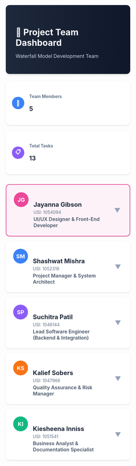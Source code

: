 <!DOCTYPE html>
<html lang="en">
<head>
  <meta charset="UTF-8">
  <meta name="viewport" content="width=device-width, initial-scale=1.0">
  <title>Project Team Dashboard</title>
  <style>
    * {
      margin: 0;
      padding: 0;
      box-sizing: border-box;
      font-family: -apple-system, BlinkMacSystemFont, 'Segoe UI', Roboto, sans-serif;
    }
    
    body {
      background: linear-gradient(135deg, #f8fafc 0%, #e2e8f0 100%);
      min-height: 100vh;
      padding: 20px;
    }
    
    .header {
      background: linear-gradient(90deg, #1e293b 0%, #0f172a 100%);
      color: white;
      padding: 32px;
      border-radius: 12px;
      margin-bottom: 24px;
      box-shadow: 0 4px 6px rgba(0,0,0,0.1);
    }
    
    .header h1 {
      font-size: 28px;
      font-weight: 700;
      margin-bottom: 8px;
      display: flex;
      align-items: center;
      gap: 12px;
    }
    
    .header p {
      color: #cbd5e1;
      font-size: 16px;
    }
    
    .stats-grid {
      display: grid;
      grid-template-columns: repeat(auto-fit, minmax(200px, 1fr));
      gap: 20px;
      margin-bottom: 32px;
    }
    
    .stat-card {
      background: white;
      padding: 20px;
      border-radius: 12px;
      box-shadow: 0 2px 4px rgba(0,0,0,0.1);
      display: flex;
      align-items: center;
      gap: 16px;
    }
    
    .stat-icon {
      width: 40px;
      height: 40px;
      border-radius: 50%;
      display: flex;
      align-items: center;
      justify-content: center;
      font-weight: bold;
      color: white;
      font-size: 18px;
    }
    
    .blue { background: #3b82f6; }
    .green { background: #10b981; }
    .orange { background: #f97316; }
    .purple { background: #8b5cf6; }
    
    .stat-info h3 {
      font-size: 14px;
      color: #64748b;
      margin-bottom: 4px;
    }
    
    .stat-info p {
      font-size: 20px;
      font-weight: 700;
      color: #1e293b;
    }
    
    .team-member {
      background: white;
      border-radius: 12px;
      overflow: hidden;
      margin-bottom: 16px;
      box-shadow: 0 2px 4px rgba(0,0,0,0.1);
      transition: all 0.2s ease;
    }
    
    .team-member:hover {
      box-shadow: 0 4px 8px rgba(0,0,0,0.15);
    }
    
    .team-member.jayanna {
      border: 2px solid #ec4899;
      background: #fdf2f8;
    }
    
    .member-header {
      padding: 24px;
      cursor: pointer;
      display: flex;
      justify-content: space-between;
      align-items: center;
    }
    
    .member-info {
      display: flex;
      gap: 16px;
      flex: 1;
    }
    
    .avatar {
      width: 48px;
      height: 48px;
      border-radius: 50%;
      display: flex;
      align-items: center;
      justify-content: center;
      font-weight: bold;
      color: white;
      font-size: 18px;
    }
    
    .member-details {
      flex: 1;
      min-width: 0;
    }
    
    .member-details h2 {
      font-size: 20px;
      font-weight: 700;
      color: #1e293b;
      margin-bottom: 4px;
      overflow: hidden;
      text-overflow: ellipsis;
    }
    
    .member-details .usi {
      font-size: 14px;
      color: #64748b;
      margin-bottom: 4px;
    }
    
    .member-details .role {
      font-size: 16px;
      color: #475569;
      font-weight: 600;
    }
    
    .expand-btn {
      background: none;
      border: none;
      font-size: 20px;
      color: #94a3b8;
      cursor: pointer;
      width: 32px;
      height: 32px;
      display: flex;
      align-items: center;
      justify-content: center;
    }
    
    .tasks-section {
      padding: 0 24px 24px 24px;
      border-top: 1px solid #e2e8f0;
    }
    
    .tasks-section h3 {
      font-size: 16px;
      font-weight: 600;
      color: #475569;
      margin: 16px 0 12px 0;
      display: flex;
      align-items: center;
      gap: 8px;
    }
    
    .task-item {
      display: flex;
      gap: 12px;
      padding: 12px;
      background: #f8fafc;
      border-radius: 8px;
      margin-bottom: 8px;
    }
    
    .task-number {
      width: 24px;
      height: 24px;
      border-radius: 50%;
      display: flex;
      align-items: center;
      justify-content: center;
      font-size: 12px;
      font-weight: bold;
      color: white;
      flex-shrink: 0;
    }
    
    .task-text {
      flex: 1;
      font-size: 14px;
      color: #475569;
      line-height: 1.5;
    }
    
    @media (max-width: 768px) {
      .header {
        padding: 24px;
      }
      
      .header h1 {
        font-size: 24px;
      }
      
      .stats-grid {
        grid-template-columns: 1fr;
      }
      
      .member-header {
        flex-direction: column;
        gap: 16px;
        text-align: center;
      }
    }
  </style>
</head>
<body>
  <div class="header">
    <h1>👥 Project Team Dashboard</h1>
    <p>Waterfall Model Development Team</p>
  </div>

  <div class="stats-grid">
    <div class="stat-card">
      <div class="stat-icon blue">👥</div>
      <div class="stat-info">
        <h3>Team Members</h3>
        <p>5</p>
      </div>
    </div>
    <div class="stat-card">
      <div class="stat-icon purple">📋</div>
      <div class="stat-info">
        <h3>Total Tasks</h3>
        <p>13</p>
      </div>
    </div>
  </div>

  <div class="team-member jayanna">
    <div class="member-header">
      <div class="member-info">
        <div class="avatar" style="background: #ec4899;">JG</div>
        <div class="member-details">
          <h2>Jayanna Gibson</h2>
          <div class="usi">USI: 1054094</div>
          <div class="role">UI/UX Designer & Front-End Developer</div>
        </div>
      </div>
      <button class="expand-btn">▼</button>
    </div>
    <div class="tasks-section" style="display: none;">
      <h3>📋 Assigned Tasks</h3>
      <div class="task-item">
        <div class="task-number" style="background: #ec4899;">1</div>
        <div class="task-text">Contribute to Work Breakdown and Timeline: outline user-interface design phase, front-end milestones.</div>
      </div>
      <div class="task-item">
        <div class="task-number" style="background: #ec4899;">2</div>
        <div class="task-text">Assist Project Manager in creating Gantt Chart (showing design → development → testing).</div>
      </div>
    </div>
  </div>

  <div class="team-member">
    <div class="member-header">
      <div class="member-info">
        <div class="avatar" style="background: #3b82f6;">SM</div>
        <div class="member-details">
          <h2>Shashwat Mishra</h2>
          <div class="usi">USI: 1052319</div>
          <div class="role">Project Manager & System Architect</div>
        </div>
      </div>
      <button class="expand-btn">▼</button>
    </div>
    <div class="tasks-section" style="display: none;">
      <h3>📋 Assigned Tasks</h3>
      <div class="task-item">
        <div class="task-number" style="background: #3b82f6;">1</div>
        <div class="task-text">Write the Introduction section (define the project problem, goals, scope, constraints).</div>
      </div>
      <div class="task-item">
        <div class="task-number" style="background: #3b82f6;">2</div>
        <div class="task-text">Approve all other sections and compile final PDF.</div>
      </div>
      <div class="task-item">
        <div class="task-number" style="background: #3b82f6;">3</div>
        <div class="task-text">Ensure timeline and deliverables align with the Waterfall model stages.</div>
      </div>
      <div class="task-item">
        <div class="task-number" style="background: #3b82f6;">4</div>
        <div class="task-text">Draft Hardware and Software Requirements section.</div>
      </div>
    </div>
  </div>

  <div class="team-member">
    <div class="member-header">
      <div class="member-info">
        <div class="avatar" style="background: #8b5cf6;">SP</div>
        <div class="member-details">
          <h2>Suchitra Patil</h2>
          <div class="usi">USI: 1046144</div>
          <div class="role">Lead Software Engineer (Backend & Integration)</div>
        </div>
      </div>
      <button class="expand-btn">▼</button>
    </div>
    <div class="tasks-section" style="display: none;">
      <h3>📋 Assigned Tasks</h3>
      <div class="task-item">
        <div class="task-number" style="background: #8b5cf6;">1</div>
        <div class="task-text">Specify backend stack (server, DBMS, frameworks) and integration needs.</div>
      </div>
      <div class="task-item">
        <div class="task-number" style="background: #8b5cf6;">2</div>
        <div class="task-text">Provide technical input for Work Breakdown Structure (WBS).</div>
      </div>
    </div>
  </div>

  <div class="team-member">
    <div class="member-header">
      <div class="member-info">
        <div class="avatar" style="background: #f97316;">KS</div>
        <div class="member-details">
          <h2>Kalief Sobers</h2>
          <div class="usi">USI: 1047966</div>
          <div class="role">Quality Assurance & Risk Manager</div>
        </div>
      </div>
      <button class="expand-btn">▼</button>
    </div>
    <div class="tasks-section" style="display: none;">
      <h3>📋 Assigned Tasks</h3>
      <div class="task-item">
        <div class="task-number" style="background: #f97316;">1</div>
        <div class="task-text">Write the Risk Analysis section (identify ≥ 5 specific risks such as data-loss, offline-sync failure, resource shortage, etc.).</div>
      </div>
      <div class="task-item">
        <div class="task-number" style="background: #f97316;">2</div>
        <div class="task-text">Define mitigation and monitoring strategies.</div>
      </div>
      <div class="task-item">
        <div class="task-number" style="background: #f97316;">3</div>
        <div class="task-text">Support test-phase planning in the schedule.</div>
      </div>
    </div>
  </div>

  <div class="team-member">
    <div class="member-header">
      <div class="member-info">
        <div class="avatar" style="background: #10b981;">KI</div>
        <div class="member-details">
          <h2>Kiesheena Inniss</h2>
          <div class="usi">USI: 1051541</div>
          <div class="role">Business Analyst & Documentation Specialist</div>
        </div>
      </div>
      <button class="expand-btn">▼</button>
    </div>
    <div class="tasks-section" style="display: none;">
      <h3>📋 Assigned Tasks</h3>
      <div class="task-item">
        <div class="task-number" style="background: #10b981;">1</div>
        <div class="task-text">Write the Project Organisation section (describe team hierarchy, communication, responsibilities).</div>
      </div>
      <div class="task-item">
        <div class="task-number" style="background: #10b981;">2</div>
        <div class="task-text">Prepare the Group Summary Page (division of labour, collaboration methods, challenges).</div>
      </div>
    </div>
  </div>

  <script>
    // Simple expand/collapse functionality
    document.querySelectorAll('.expand-btn').forEach((button, index) => {
      button.addEventListener('click', () => {
        const tasksSection = button.closest('.team-member').querySelector('.tasks-section');
        const isExpanded = tasksSection.style.display === 'block';
        
        if (isExpanded) {
          tasksSection.style.display = 'none';
          button.textContent = '▼';
        } else {
          tasksSection.style.display = 'block';
          button.textContent = '▲';
        }
      });
    });
  </script>
</body>
</html>
